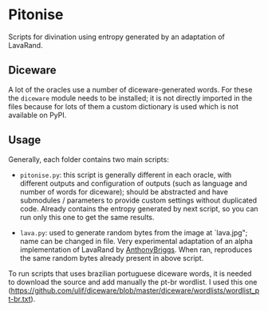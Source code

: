 # Pitonise

Scripts for divination using entropy generated by an adaptation of LavaRand.

## Diceware 

A lot of the oracles use a number of diceware-generated words. For these the
`diceware` module needs to be installed; it is not directly imported in the
files because for lots of them a custom dictionary is used which is not
available on PyPI.

## Usage

Generally, each folder contains two main scripts:

- `pitonise.py`: this script is generally different in each oracle, with
  different outputs and configuration of outputs (such as language and
  number of words for diceware); should be abstracted and have submodules /
  parameters to provide custom settings without duplicated code. Already
  contains the entropy generated by next script, so you can run only
  this one to get the same results.

- `lava.py`: used to generate random bytes from the image at `lava.jpg";
  name can be changed in file. Very experimental
  adaptation of an alpha implementation of LavaRand by
  [AnthonyBriggs](https://gist.github.com/AnthonyBriggs/8396607). When ran,
  reproduces the same random bytes already present in above script.

To run scripts that uses brazilian portuguese diceware words, it is needed
to download the source and add manually the pt-br wordlist. I used this one
(https://github.com/ulif/diceware/blob/master/diceware/wordlists/wordlist_pt-br.txt).
